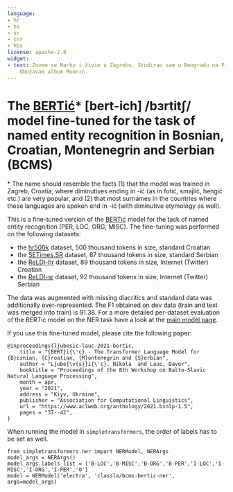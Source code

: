 ```yaml
---
language:
- hr
- bs
- sr
- cnr
- hbs
license: apache-2.0
widget:
- text: Zovem se Marko i živim u Zagrebu. Studirao sam u Beogradu na Filozofskom fakultetu.
    Obožavam album Moanin.
---
```


# The [BERTić](https://huggingface.co/classla/bcms-bertic)&ast; [bert-ich] /bɜrtitʃ/ model fine-tuned for the task of named entity recognition in Bosnian, Croatian, Montenegrin and Serbian (BCMS)

&ast; The name should resemble the facts (1) that the model was trained in Zagreb, Croatia, where diminutives ending in -ić (as in fotić, smajlić, hengić etc.) are very popular, and (2) that most surnames in the countries where these languages are spoken end in -ić (with diminutive etymology as well).

This is a fine-tuned version of the [BERTić](https://huggingface.co/classla/bcms-bertic) model for the task of named entity recognition (PER, LOC, ORG, MISC). The fine-tuning was performed on the following datasets:

- the [hr500k](http://hdl.handle.net/11356/1183) dataset, 500 thousand tokens in size, standard Croatian
- the [SETimes.SR](http://hdl.handle.net/11356/1200) dataset, 87 thousand tokens in size, standard Serbian
- the [ReLDI-hr](http://hdl.handle.net/11356/1241) dataset, 89 thousand tokens in size, Internet (Twitter) Croatian
- the [ReLDI-sr](http://hdl.handle.net/11356/1240) dataset, 92 thousand tokens in size, Internet (Twitter) Serbian

The data was augmented with missing diacritics and standard data was additionally over-represented. The F1 obtained on dev data (train and test was merged into train) is 91.38. For a more detailed per-dataset evaluation of the BERTić model on the NER task have a look at the [main model page](https://huggingface.co/classla/bcms-bertic).

If you use this fine-tuned model, please cite the following paper:

```
@inproceedings{ljubesic-lauc-2021-bertic,
    title = "{BERT}i{\'c} - The Transformer Language Model for {B}osnian, {C}roatian, {M}ontenegrin and {S}erbian",
    author = "Ljube{\v{s}}i{\'c}, Nikola  and Lauc, Davor",
    booktitle = "Proceedings of the 8th Workshop on Balto-Slavic Natural Language Processing",
    month = apr,
    year = "2021",
    address = "Kiyv, Ukraine",
    publisher = "Association for Computational Linguistics",
    url = "https://www.aclweb.org/anthology/2021.bsnlp-1.5",
    pages = "37--42",
}
```

When running the model in `simpletransformers`, the order of labels has to be set as well.

```
from simpletransformers.ner import NERModel, NERArgs
model_args = NERArgs()
model_args.labels_list = ['B-LOC','B-MISC','B-ORG','B-PER','I-LOC','I-MISC','I-ORG','I-PER','O']
model = NERModel('electra', 'classla/bcms-bertic-ner', args=model_args)
```